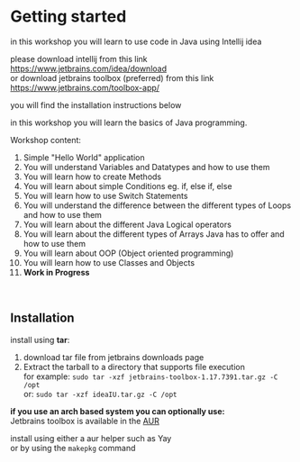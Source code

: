 # Getting started

in this workshop you will learn to use code in Java using Intellij idea

please download intellij from this link
https://www.jetbrains.com/idea/download <br>
or download jetbrains toolbox (preferred) from this link https://www.jetbrains.com/toolbox-app/

you will find the installation instructions below

in this workshop you will learn the basics of Java programming.

Workshop content:

1. Simple "Hello World" application
2. You will understand Variables and Datatypes and how to use them
3. You will learn how to create Methods
4. You will learn about simple Conditions eg. if, else if, else
5. You will learn how to use Switch Statements
6. You will understand the difference between the different types of Loops and how to use them
7. You will learn about the different Java Logical operators
8. You will learn about the different types of Arrays Java has to offer and how to use them
9. You will learn about OOP (Object oriented programming)
10. You will learn how to use Classes and Objects
11. **Work in Progress**

<br>

## Installation


install using **tar**:
<br>
1. download tar file from jetbrains downloads page
2. Extract the tarball to a directory that supports file execution <br>
 for example: 
   `sudo tar -xzf jetbrains-toolbox-1.17.7391.tar.gz -C /opt` <br> or: `sudo tar -xzf ideaIU.tar.gz -C /opt`


**if you use an arch based system you can optionally use:**
<br>
Jetbrains toolbox is available in the [AUR](https://aur.archlinux.org/packages/jetbrains-toolbox) <br>

install using either a aur helper such as Yay <br>
or by using the `makepkg` command
